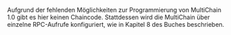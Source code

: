 Aufgrund der fehlenden Möglichkeiten zur Programmierung von MultiChain 1.0 gibt es hier keinen Chaincode. 
Stattdessen wird die MultiChain über einzelne RPC-Aufrufe konfiguriert, wie in Kapitel 8 des Buches beschrieben. 
